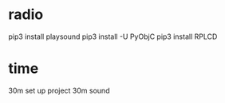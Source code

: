 # radio

pip3 install playsound
pip3 install -U PyObjC
pip3 install RPLCD



# time
30m set up project
30m sound
